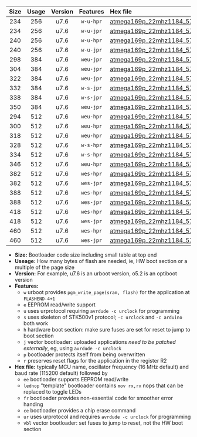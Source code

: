 |Size|Usage|Version|Features|Hex file|
|:-:|:-:|:-:|:-:|:--|
|234|256|u7.6|`w-u-hpr`|[atmega169p_22mhz1184_57600bps_ur.hex](https://raw.githubusercontent.com/stefanrueger/urboot/main/atmega169p_22mhz1184_57600bps_ur.hex)|
|234|256|u7.6|`w-u-jpr`|[atmega169p_22mhz1184_57600bps_ur_vbl.hex](https://raw.githubusercontent.com/stefanrueger/urboot/main/atmega169p_22mhz1184_57600bps_ur_vbl.hex)|
|240|256|u7.6|`w-u-hpr`|[atmega169p_22mhz1184_57600bps_lednop_ur.hex](https://raw.githubusercontent.com/stefanrueger/urboot/main/atmega169p_22mhz1184_57600bps_lednop_ur.hex)|
|240|256|u7.6|`w-u-jpr`|[atmega169p_22mhz1184_57600bps_lednop_ur_vbl.hex](https://raw.githubusercontent.com/stefanrueger/urboot/main/atmega169p_22mhz1184_57600bps_lednop_ur_vbl.hex)|
|298|384|u7.6|`weu-jpr`|[atmega169p_22mhz1184_57600bps_ee_ur_vbl.hex](https://raw.githubusercontent.com/stefanrueger/urboot/main/atmega169p_22mhz1184_57600bps_ee_ur_vbl.hex)|
|304|384|u7.6|`weu-jpr`|[atmega169p_22mhz1184_57600bps_ee_lednop_ur_vbl.hex](https://raw.githubusercontent.com/stefanrueger/urboot/main/atmega169p_22mhz1184_57600bps_ee_lednop_ur_vbl.hex)|
|322|384|u7.6|`weu-jpr`|[atmega169p_22mhz1184_57600bps_ee_lednop_fr_ur_vbl.hex](https://raw.githubusercontent.com/stefanrueger/urboot/main/atmega169p_22mhz1184_57600bps_ee_lednop_fr_ur_vbl.hex)|
|332|384|u7.6|`w-s-jpr`|[atmega169p_22mhz1184_57600bps_vbl.hex](https://raw.githubusercontent.com/stefanrueger/urboot/main/atmega169p_22mhz1184_57600bps_vbl.hex)|
|338|384|u7.6|`w-s-jpr`|[atmega169p_22mhz1184_57600bps_lednop_vbl.hex](https://raw.githubusercontent.com/stefanrueger/urboot/main/atmega169p_22mhz1184_57600bps_lednop_vbl.hex)|
|350|384|u7.6|`weu-jpr`|[atmega169p_22mhz1184_57600bps_ee_lednop_fr_ce_ur_vbl.hex](https://raw.githubusercontent.com/stefanrueger/urboot/main/atmega169p_22mhz1184_57600bps_ee_lednop_fr_ce_ur_vbl.hex)|
|294|512|u7.6|`weu-hpr`|[atmega169p_22mhz1184_57600bps_ee_ur.hex](https://raw.githubusercontent.com/stefanrueger/urboot/main/atmega169p_22mhz1184_57600bps_ee_ur.hex)|
|300|512|u7.6|`weu-hpr`|[atmega169p_22mhz1184_57600bps_ee_lednop_ur.hex](https://raw.githubusercontent.com/stefanrueger/urboot/main/atmega169p_22mhz1184_57600bps_ee_lednop_ur.hex)|
|318|512|u7.6|`weu-hpr`|[atmega169p_22mhz1184_57600bps_ee_lednop_fr_ur.hex](https://raw.githubusercontent.com/stefanrueger/urboot/main/atmega169p_22mhz1184_57600bps_ee_lednop_fr_ur.hex)|
|328|512|u7.6|`w-s-hpr`|[atmega169p_22mhz1184_57600bps.hex](https://raw.githubusercontent.com/stefanrueger/urboot/main/atmega169p_22mhz1184_57600bps.hex)|
|334|512|u7.6|`w-s-hpr`|[atmega169p_22mhz1184_57600bps_lednop.hex](https://raw.githubusercontent.com/stefanrueger/urboot/main/atmega169p_22mhz1184_57600bps_lednop.hex)|
|346|512|u7.6|`weu-hpr`|[atmega169p_22mhz1184_57600bps_ee_lednop_fr_ce_ur.hex](https://raw.githubusercontent.com/stefanrueger/urboot/main/atmega169p_22mhz1184_57600bps_ee_lednop_fr_ce_ur.hex)|
|382|512|u7.6|`wes-hpr`|[atmega169p_22mhz1184_57600bps_ee.hex](https://raw.githubusercontent.com/stefanrueger/urboot/main/atmega169p_22mhz1184_57600bps_ee.hex)|
|382|512|u7.6|`wes-jpr`|[atmega169p_22mhz1184_57600bps_ee_vbl.hex](https://raw.githubusercontent.com/stefanrueger/urboot/main/atmega169p_22mhz1184_57600bps_ee_vbl.hex)|
|388|512|u7.6|`wes-hpr`|[atmega169p_22mhz1184_57600bps_ee_lednop.hex](https://raw.githubusercontent.com/stefanrueger/urboot/main/atmega169p_22mhz1184_57600bps_ee_lednop.hex)|
|388|512|u7.6|`wes-jpr`|[atmega169p_22mhz1184_57600bps_ee_lednop_vbl.hex](https://raw.githubusercontent.com/stefanrueger/urboot/main/atmega169p_22mhz1184_57600bps_ee_lednop_vbl.hex)|
|418|512|u7.6|`wes-hpr`|[atmega169p_22mhz1184_57600bps_ee_lednop_fr.hex](https://raw.githubusercontent.com/stefanrueger/urboot/main/atmega169p_22mhz1184_57600bps_ee_lednop_fr.hex)|
|418|512|u7.6|`wes-jpr`|[atmega169p_22mhz1184_57600bps_ee_lednop_fr_vbl.hex](https://raw.githubusercontent.com/stefanrueger/urboot/main/atmega169p_22mhz1184_57600bps_ee_lednop_fr_vbl.hex)|
|460|512|u7.6|`wes-hpr`|[atmega169p_22mhz1184_57600bps_ee_lednop_fr_ce.hex](https://raw.githubusercontent.com/stefanrueger/urboot/main/atmega169p_22mhz1184_57600bps_ee_lednop_fr_ce.hex)|
|460|512|u7.6|`wes-jpr`|[atmega169p_22mhz1184_57600bps_ee_lednop_fr_ce_vbl.hex](https://raw.githubusercontent.com/stefanrueger/urboot/main/atmega169p_22mhz1184_57600bps_ee_lednop_fr_ce_vbl.hex)|

- **Size:** Bootloader code size including small table at top end
- **Useage:** How many bytes of flash are needed, ie, HW boot section or a multiple of the page size
- **Version:** For example, u7.6 is an urboot version, o5.2 is an optiboot version
- **Features:**
  + `w` urboot provides `pgm_write_page(sram, flash)` for the application at `FLASHEND-4+1`
  + `e` EEPROM read/write support
  + `u` uses urprotocol requiring `avrdude -c urclock` for programming
  + `s` uses skeleton of STK500v1 protocol; `-c urclock` and `-c arduino` both work
  + `h` hardware boot section: make sure fuses are set for reset to jump to boot section
  + `j` vector bootloader: uploaded applications *need to be patched externally*, eg, using `avrdude -c urclock`
  + `p` bootloader protects itself from being overwritten
  + `r` preserves reset flags for the application in the register R2
- **Hex file:** typically MCU name, oscillator frequency (16 MHz default) and baud rate (115200 default) followed by
  + `ee` bootloader supports EEPROM read/write
  + `lednop` "template" bootloader contains `mov rx,rx` nops that can be replaced to toggle LEDs
  + `fr` bootloader provides non-essential code for smoother error handing
  + `ce` bootloader provides a chip erase command
  + `ur` uses urprotocol and requires `avrdude -c urclock` for programming
  + `vbl` vector bootloader: set fuses to jump to reset, not the HW boot section
